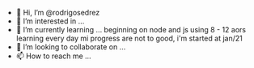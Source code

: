 - 👋 Hi, I’m @rodrigosedrez
- 👀 I’m interested in ...
- 🌱 I’m currently learning ... beginning on node and js using 8 - 12 aors learning every day mi progress are not to good, i'm started at jan/21 
- 💞️ I’m looking to collaborate on ...
- 📫 How to reach me ...

<!---
rodrigosedrez/rodrigosedrez is a ✨ special ✨ repository because its `README.md` (this file) appears on your GitHub profile.
You can click the Preview link to take a look at your changes.
--->
